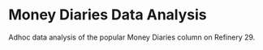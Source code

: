 # Money Diaries Data Analysis

Adhoc data analysis of the popular Money Diaries column on Refinery 29.
